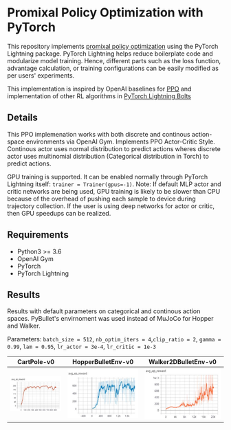 # Promixal Policy Optimization with PyTorch  
This repository implements [promixal policy optimization](https://arxiv.org/abs/1707.06347) using the PyTorch Lightning package. PyTorch Lightning helps reduce boilerplate code and modularize model training. Hence, different parts such as the loss function, advantage calculation, or training configurations can be easily modified as per users' experiments. 

This implementation is inspired by OpenAI baselines for [PPO](https://github.com/openai/baselines/tree/master/baselines/ppo2) and implementation 
of other RL algorithms in [PyTorch Lightning Bolts](https://github.com/PyTorchLightning/pytorch-lightning-bolts/)

## Details 
This PPO implemenation works with both discrete and continous action-space environments via OpenAI Gym. Implements PPO Actor-Critic Style. Continous actor uses normal distribution to predict actions wheres discrete actor uses multinomial distribution (Categorical distribution in Torch) to predict actions. 

GPU training is supported. It can be enabled normally through PyTorch Lightning itself: `trainer = Trainer(gpus=-1)`. Note: If default MLP actor and critic networks are being used, GPU training is likely to be slower than CPU because of the overhead of pushing each sample to device during trajectory collection. If the user is using deep networks for actor or critic, then GPU speedups can be realized.  

## Requirements 
* Python3 >= 3.6 
* OpenAI Gym 
* PyTorch
* PyTorch Lightning 

## Results 
Results with default parameters on categorical and continous action spaces. PyBullet's envirnoment was used instead of MuJoCo for Hopper and Walker. 

Parameters: 
`batch_size = 512`, `nb_optim_iters = 4`,`clip_ratio = 2`, `gamma = 0.99`, 
`lam = 0.95`, `lr_actor = 3e-4`, `lr_critic = 1e-3`

| CartPole-v0    | HopperBulletEnv-v0 | Walker2DBulletEnv-v0 |
| -------------- | -------------- | -------------- |  
| ![](results/CartPole-v0.JPG) | ![](results/HopperBulletEnv-v0.JPG) | ![](results/Walker2DBulletEnv-v0.JPG) |
